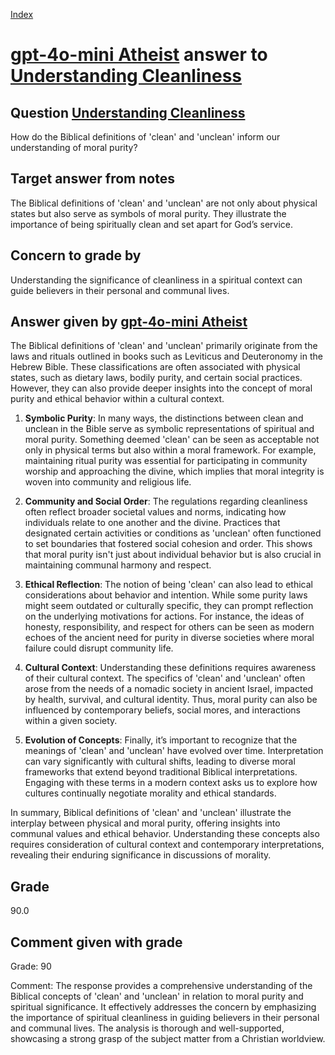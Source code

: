 
[Index](../../index.md)
# [gpt-4o-mini Atheist](../../answering_models/gpt-4o-mini_Atheist.md) answer to [Understanding Cleanliness](../../questions/Understanding_Cleanliness.md)

## Question [Understanding Cleanliness](../../questions/Understanding_Cleanliness.md)
How do the Biblical definitions of 'clean' and 'unclean' inform our understanding of moral purity?

## Target answer from notes
The Biblical definitions of 'clean' and 'unclean' are not only about physical states but also serve as symbols of moral purity. They illustrate the importance of being spiritually clean and set apart for God’s service.

## Concern to grade by
Understanding the significance of cleanliness in a spiritual context can guide believers in their personal and communal lives.

## Answer given by [gpt-4o-mini Atheist](../../answering_models/gpt-4o-mini_Atheist.md)
The Biblical definitions of 'clean' and 'unclean' primarily originate from the laws and rituals outlined in books such as Leviticus and Deuteronomy in the Hebrew Bible. These classifications are often associated with physical states, such as dietary laws, bodily purity, and certain social practices. However, they can also provide deeper insights into the concept of moral purity and ethical behavior within a cultural context.

1. **Symbolic Purity**: In many ways, the distinctions between clean and unclean in the Bible serve as symbolic representations of spiritual and moral purity. Something deemed 'clean' can be seen as acceptable not only in physical terms but also within a moral framework. For example, maintaining ritual purity was essential for participating in community worship and approaching the divine, which implies that moral integrity is woven into community and religious life.

2. **Community and Social Order**: The regulations regarding cleanliness often reflect broader societal values and norms, indicating how individuals relate to one another and the divine. Practices that designated certain activities or conditions as 'unclean' often functioned to set boundaries that fostered social cohesion and order. This shows that moral purity isn't just about individual behavior but is also crucial in maintaining communal harmony and respect.

3. **Ethical Reflection**: The notion of being 'clean' can also lead to ethical considerations about behavior and intention. While some purity laws might seem outdated or culturally specific, they can prompt reflection on the underlying motivations for actions. For instance, the ideas of honesty, responsibility, and respect for others can be seen as modern echoes of the ancient need for purity in diverse societies where moral failure could disrupt community life.

4. **Cultural Context**: Understanding these definitions requires awareness of their cultural context. The specifics of 'clean' and 'unclean' often arose from the needs of a nomadic society in ancient Israel, impacted by health, survival, and cultural identity. Thus, moral purity can also be influenced by contemporary beliefs, social mores, and interactions within a given society.

5. **Evolution of Concepts**: Finally, it’s important to recognize that the meanings of 'clean' and 'unclean' have evolved over time. Interpretation can vary significantly with cultural shifts, leading to diverse moral frameworks that extend beyond traditional Biblical interpretations. Engaging with these terms in a modern context asks us to explore how cultures continually negotiate morality and ethical standards.

In summary, Biblical definitions of 'clean' and 'unclean' illustrate the interplay between physical and moral purity, offering insights into communal values and ethical behavior. Understanding these concepts also requires consideration of cultural context and contemporary interpretations, revealing their enduring significance in discussions of morality.

## Grade
90.0

## Comment given with grade
Grade: 90

Comment: The response provides a comprehensive understanding of the Biblical concepts of 'clean' and 'unclean' in relation to moral purity and spiritual significance. It effectively addresses the concern by emphasizing the importance of spiritual cleanliness in guiding believers in their personal and communal lives. The analysis is thorough and well-supported, showcasing a strong grasp of the subject matter from a Christian worldview.
